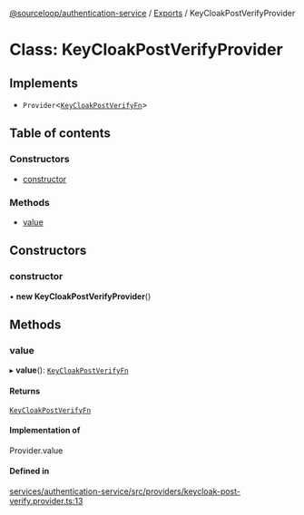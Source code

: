 [@sourceloop/authentication-service](../README.md) / [Exports](../modules.md) / KeyCloakPostVerifyProvider

# Class: KeyCloakPostVerifyProvider

## Implements

- `Provider`<[`KeyCloakPostVerifyFn`](../modules.md#keycloakpostverifyfn)\>

## Table of contents

### Constructors

- [constructor](KeyCloakPostVerifyProvider.md#constructor)

### Methods

- [value](KeyCloakPostVerifyProvider.md#value)

## Constructors

### constructor

• **new KeyCloakPostVerifyProvider**()

## Methods

### value

▸ **value**(): [`KeyCloakPostVerifyFn`](../modules.md#keycloakpostverifyfn)

#### Returns

[`KeyCloakPostVerifyFn`](../modules.md#keycloakpostverifyfn)

#### Implementation of

Provider.value

#### Defined in

[services/authentication-service/src/providers/keycloak-post-verify.provider.ts:13](https://github.com/sourcefuse/loopback4-microservice-catalog/blob/77bb890a2/services/authentication-service/src/providers/keycloak-post-verify.provider.ts#L13)
